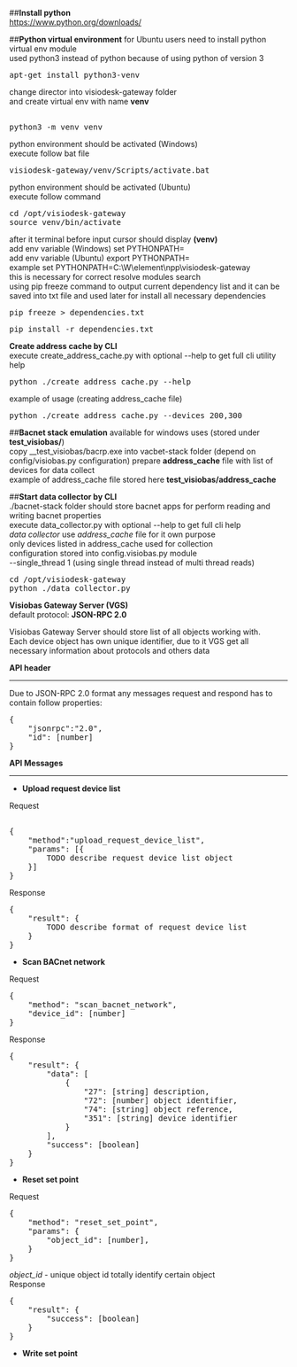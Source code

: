 ##__Install python__  
https://www.python.org/downloads/    


##__Python virtual environment__
for Ubuntu users need to install python virtual env module  
used python3 instead of python because of using python of version 3  
<pre>
apt-get install python3-venv
</pre>
change director into visiodesk-gateway folder    
and create virtual env with name __venv__
<pre>  
python3 -m venv venv
</pre>
python environment should be activated (Windows)  
execute follow bat file
<pre>
visiodesk-gateway/venv/Scripts/activate.bat
</pre>
python environment should be activated (Ubuntu)  
execute follow command
<pre>
cd /opt/visiodesk-gateway
source venv/bin/activate
</pre>
after it terminal before input cursor should display __(venv)__  
add env variable (Windows) set PYTHONPATH=<visiodesk-gateway dir>  
add env variable (Ubuntu) export PYTHONPATH=<visiodesk-gateway dir>  
example set PYTHONPATH=C:\W\element\npp\visiodesk-gateway  
this is necessary for correct resolve modules search   
using pip freeze command to output current dependency list and it can be saved into txt file and used later for install all necessary dependencies
<pre>
pip freeze > dependencies.txt
</pre>
<pre>
pip install -r dependencies.txt
</pre>


__Create address cache by CLI__  
execute create_address_cache.py with optional --help to get full cli utility help    
<pre>
python ./create_address_cache.py --help
</pre>
example of usage (creating address_cache file)  
<pre>
python ./create_address_cache.py --devices 200,300
</pre>

##__Bacnet stack emulation__
available for windows uses (stored under __test_visiobas/__)  
copy __test_visiobas/bacrp.exe into vacbet-stack folder (depend on config/visiobas.py configuration)
prepare **address_cache** file with list of devices for data collect    
example of address_cache file stored here **test_visiobas/address_cache**

##__Start data collector by CLI__  
./bacnet-stack folder should store bacnet apps for perform reading and writing bacnet properties  
execute data_collector.py with optional --help to get full cli help  
*data collector* use *address_cache* file for it own purpose  
only devices listed in address_cache used for collection  
configuration stored into config.visiobas.py module  
--single_thread 1 (using single thread instead of multi thread reads)    
<pre>
cd /opt/visiodesk-gateway
python ./data_collector.py
</pre>

__Visiobas Gateway Server (VGS)__  
default protocol: __JSON-RPC 2.0__

Visiobas Gateway Server should store list of all objects working with.  
Each device object has own unique identifier, due to it VGS get all necessary information about protocols and others data  
  
__API header__  
***
Due to JSON-RPC 2.0 format any messages request and respond has to contain follow properties:
<pre>
{  
    "jsonrpc":"2.0",  
    "id": [number]  
}
</pre>
__API Messages__
***
  
+ __Upload request device list__

Request
<pre>  
{  
    "method":"upload_request_device_list",  
    "params": [{
        TODO describe request device list object
    }]  
}
</pre>
Response  
<pre>
{
    "result": {
        TODO describe format of request device list
    }
}
</pre>

+ __Scan BACnet network__

Request
<pre>
{  
    "method": "scan_bacnet_network",
    "device_id": [number]  
}
</pre>
Response
<pre>
{
    "result": {
        "data": [
            {
                "27": [string] description,
                "72": [number] object identifier,
                "74": [string] object reference,
                "351": [string] device identifier
            }
        ],
        "success": [boolean]
    }
}
</pre>

+ __Reset set point__

Request
<pre>
{  
    "method": "reset_set_point",  
    "params": {  
        "object_id": [number],  
    }  
}
</pre>
_object_id_ - unique object id totally identify certain object  
Response   
<pre>
{
    "result": {
        "success": [boolean]
    }
}
</pre>

+ __Write set point__  